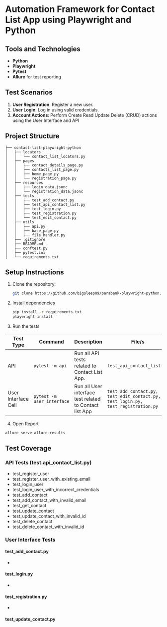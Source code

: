 # Automation Framework for Contact List App using Playwright and Python

## Tools and Technologies

- **Python**
- **Playwright**
- **Pytest**
- **Allure** for test reporting

## Test Scenarios

1. **User Registration**: Register a new user.
2. **User Login**: Log in using valid credentials.
3. **Account Actions**: Perform Create Read Update Delete (CRUD) actions using the User Interface and API

## Project Structure

```
├── contact-list-playwright-python
│   ├── locators
│   │   └── contact_list_locators.py
│   ├── pages
│   │   ├── contact_details_page.py
│   │   ├── contacts_list_page.py
│   │   ├── home_page.py
│   │   └── registration_page.py
│   ├── resources
│   │   ├── login_data.jsonc
│   │   └── registration_data.jsonc
│   ├── tests
│   │   ├── test_add_contact.py
│   │   ├── test_api_contact_list.py
│   │   ├── test_login.py
│   │   ├── test_registration.py
│   │   └── test_edit_contact.py
│   ├── utils
│   │   ├── api.py
│   │   ├── base_page.py
│   │   ├── file_handler.py
│   ├── .gitignore
│   ├── README.md
│   ├── conftest.py
│   ├── pytest.ini
│   └── requirements.txt
````

## Setup Instructions

1. Clone the repository:
   ```bash
   git clone https://github.com/bigsleep09/parabank-playwright-python.git
   ```

2. Install dependencies
   ```bash
   pip install -r requirements.txt
   playwright install
   ```
3. Run the tests

| Test Type           | Command                        | Description                                             | File/s                                                                               |
|---------------------|--------------------------------|---------------------------------------------------------|--------------------------------------------------------------------------------------|
| API                 | ```pytest -m api```            | Run all API tests related to Contact List App.          | ```test_api_contact_list.py```                                                       |
| User Interface Cell | ```pytest -m user_interface``` | Run all User interface test related to Contact list App | ```test_add_contact.py, test_edit_contact.py, test_login.py, test_registration.py``` |

4. Open Report

```bash
allure serve allure-results
```

## Test Coverage

### API Tests (test.api_contact_list.py)

- test_register_user
- test_register_user_with_existing_email
- test_login_user
- test_login_user_with_incorrect_credentials
- test_add_contact
- test_add_contact_with_invalid_email
- test_get_contact
- test_update_contact
- test_update_contact_with_invalid_id
- test_delete_contact
- test_delete_contact_with_invalid_id

### User Interface Tests

#### test_add_contact.py

-

#### test_login.py

-

#### test_registration.py

-

#### test_update_contact.py


